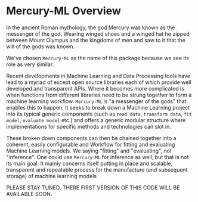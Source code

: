 # Mercury-ML Overview

In the ancient Roman mythology, the god Mercury was known as the messenger of the god. Wearing winged shoes and a winged 
hat he zipped between Mount Olympus and the kingdoms of men and saw to it that the will of the gods was known.

We've chosen `Mercury-ML` as the name of this package because we see its role as very similar. 

Recent developments in Machine Learning and Data Processing tools have lead to a myriad of except open source libraries 
each of which provide well developed and transparent APIs. Where it becomes more complicated is when functions from 
different libraries need to be strung together to form a machine learning workflow. `Mercury-ML` is "a messenger of the gods" 
that enables this to happen. It seeks to break down a Machine Learning project into its typical generic components 
(such as `read data`, `transform data`, `fit model`, `evaluate model` etc.) and offers a generic modular structure where 
implementations for specific methods and technologies can slot in.

These broken down components can then be chained together into a coherent, easily configurable and Workflow for fitting 
and evaluating Machine Learning models. We saying "fitting" and "evaluating", not "inference". One could use `Mercury-ML` 
for inference as well, but that is not its main goal. It mainly concerns itself putting in place and scalable, transparent 
and repeatable process for the manufacture (and subsequent storage) of machine learning models

PLEASE STAY TUNED. THERE FIRST VERSION OF THIS CODE WILL BE AVAILABLE SOON.